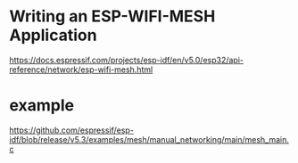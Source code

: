 # Writing an ESP-WIFI-MESH Application
https://docs.espressif.com/projects/esp-idf/en/v5.0/esp32/api-reference/network/esp-wifi-mesh.html

# example
https://github.com/espressif/esp-idf/blob/release/v5.3/examples/mesh/manual_networking/main/mesh_main.c